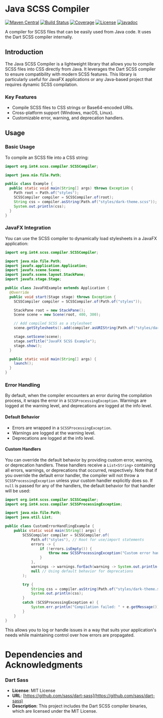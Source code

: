 # Java SCSS Compiler

[![Maven Central](https://maven-badges.herokuapp.com/maven-central/org.int4.scss/scss-compiler/badge.svg)](https://maven-badges.herokuapp.com/maven-central/org.int4.scss/scss-compiler)
[![Build Status](https://github.com/int4-org/SCSS/actions/workflows/maven.yml/badge.svg?branch=master)](https://github.com/int4-org/SCSS/actions)
[![Coverage](https://codecov.io/gh/int4-org/SCSS/branch/master/graph/badge.svg?token=QCNNRFYF98)](https://codecov.io/gh/int4-org/SCSS)
[![License](https://img.shields.io/badge/License-MIT-blue.svg)](https://opensource.org/licenses/MIT)
[![javadoc](https://javadoc.io/badge2/org.int4.scss/parent/javadoc.svg)](https://javadoc.io/doc/org.int4.scss/parent)

A compiler for SCSS files that can be easily used from Java code. It uses the
Dart SCSS compiler internally.

## Introduction

The Java SCSS Compiler is a lightweight library that allows you to compile SCSS files into CSS directly from Java. It leverages the Dart SCSS compiler to ensure compatibility with modern SCSS features. This library is particularly useful for JavaFX applications or any Java-based project that requires dynamic SCSS compilation.

### Key Features

- Compile SCSS files to CSS strings or Base64-encoded URIs.
- Cross-platform support (Windows, macOS, Linux).
- Customizable error, warning, and deprecation handlers.

## Usage

### Basic Usage

To compile an SCSS file into a CSS string:
```java
import org.int4.scss.compiler.SCSSCompiler;

import java.nio.file.Path;

public class Example {
  public static void main(String[] args) throws Exception {
    Path root = Path.of("styles");
    SCSSCompiler compiler = SCSSCompiler.of(root);
    String css = compiler.asString(Path.of("styles/dark-theme.scss"));
    System.out.println(css);
  }
}
```

### JavaFX Integration

You can use the SCSS compiler to dynamically load stylesheets in a JavaFX application:

```java
import org.int4.scss.compiler.SCSSCompiler;

import java.nio.file.Path;
import javafx.application.Application;
import javafx.scene.Scene;
import javafx.scene.layout.StackPane;
import javafx.stage.Stage;

public class JavaFXExample extends Application {
  @Override
  public void start(Stage stage) throws Exception {
    SCSSCompiler compiler = SCSSCompiler.of(Path.of("styles"));

    StackPane root = new StackPane();
    Scene scene = new Scene(root, 400, 300);

    // Add compiled SCSS as a stylesheet
    scene.getStylesheets().add(compiler.asURIString(Path.of("styles/dark-theme.scss")));

    stage.setScene(scene);
    stage.setTitle("JavaFX SCSS Example");
    stage.show();
  }

  public static void main(String[] args) {
    launch();
  }
}
```
### Error Handling

By default, when the compiler encounters an error during the compilation process, it wraps the error in a `SCSSProcessingException`. Warnings are logged at the warning level, and deprecations are logged at the info level.

#### Default Behavior
- Errors are wrapped in a `SCSSProcessingException`.
- Warnings are logged at the warning level.
- Deprecations are logged at the info level.

#### Custom Handlers
You can override the default behavior by providing custom error, warning, or deprecation handlers. These handlers receive a `List<String>` containing all errors, warnings, or deprecations that occurred, respectively. Note that if you override the default error handler, the compiler will not throw a `SCSSProcessingException` unless your custom handler explicitly does so. If `null` is passed for any of the handlers, the default behavior for that handler will be used:

```java
import org.int4.scss.compiler.SCSSCompiler;
import org.int4.scss.compiler.SCSSProcessingException;

import java.nio.file.Path;
import java.util.List;

public class CustomErrorHandlingExample {
    public static void main(String[] args) {
        SCSSCompiler compiler = SCSSCompiler.of(
            Path.of("styles"), // Root for use/import statements
            errors -> {
                if (!errors.isEmpty()) {
                    throw new SCSSProcessingException("Custom error handler detected errors: " + errors);
                }
            },
            warnings -> warnings.forEach(warning -> System.out.println("Warning: " + warning)),
            null // Using default behavior for deprecations
        );

        try {
            String css = compiler.asString(Path.of("styles/dark-theme.scss"));
            System.out.println(css);
        }
        catch (SCSSProcessingException e) {
            System.err.println("Compilation failed: " + e.getMessage());
        }
    }
}
```

This allows you to log or handle issues in a way that suits your application's needs while maintaining control over how errors are propagated.

# Dependencies and Acknowledgments

### Dart Sass

- **License**: MIT License
- **URL**: [https://github.com/sass/dart-sass](https://github.com/sass/dart-sass)
- **Description**: This project includes the Dart SCSS compiler binaries, which are licensed under the MIT License.
